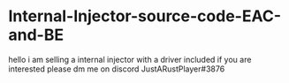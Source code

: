 # Internal-Injector-source-code-EAC-and-BE
hello i am selling a internal injector with a driver included if you are interested please dm me on discord JustARustPlayer#3876
